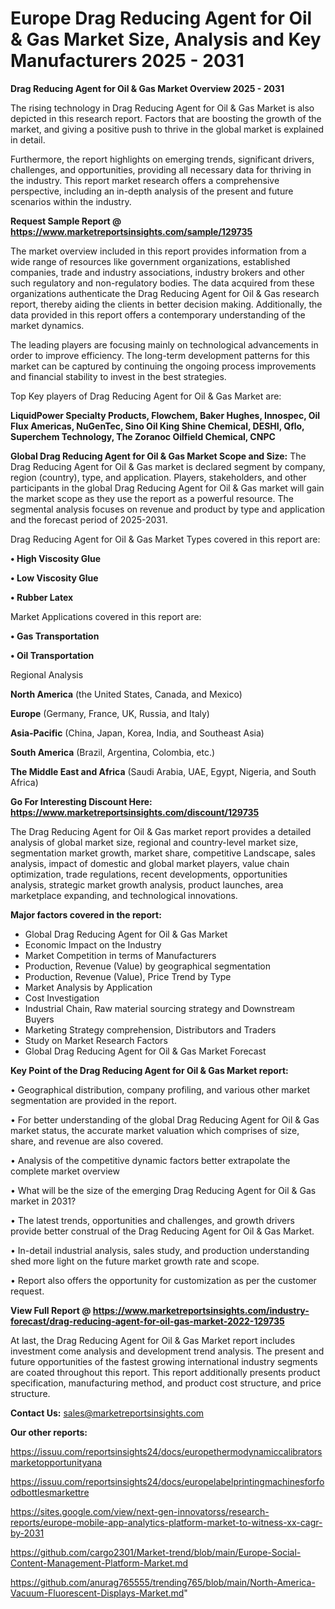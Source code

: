 # Europe Drag Reducing Agent for Oil & Gas Market Size, Analysis and Key Manufacturers 2025 - 2031

<Strong> Drag Reducing Agent for Oil & Gas Market Overview 2025 - 2031</strong>

The rising technology in Drag Reducing Agent for Oil & Gas Market is also depicted in this research report. Factors that are boosting the growth of the market, and giving a positive push to thrive in the global market is explained in detail.

Furthermore, the report highlights on emerging trends, significant drivers, challenges, and opportunities, providing all necessary data for thriving in the industry. This report market research offers a comprehensive perspective, including an in-depth analysis of the present and future scenarios within the industry.

<strong>Request Sample Report @ <a href=https://www.marketreportsinsights.com/sample/129735>https://www.marketreportsinsights.com/sample/129735</a></strong>

The market overview included in this report provides information from a wide range of resources like government organizations, established companies, trade and industry associations, industry brokers and other such regulatory and non-regulatory bodies. The data acquired from these organizations authenticate the Drag Reducing Agent for Oil & Gas research report, thereby aiding the clients in better decision making. Additionally, the data provided in this report offers a contemporary understanding of the market dynamics.

The leading players are focusing mainly on technological advancements in order to improve efficiency. The long-term development patterns for this market can be captured by continuing the ongoing process improvements and financial stability to invest in the best strategies.

Top Key players of Drag Reducing Agent for Oil & Gas Market are:

<strong>LiquidPower Specialty Products, Flowchem, Baker Hughes, Innospec, Oil Flux Americas, NuGenTec, Sino Oil King Shine Chemical, DESHI, Qflo, Superchem Technology, The Zoranoc Oilfield Chemical, CNPC</strong>

<strong><b>Global Drag Reducing Agent for Oil & Gas Market Scope and Size:</b></strong>
The Drag Reducing Agent for Oil & Gas market is declared segment by company, region (country), type, and application. Players, stakeholders, and other participants in the global Drag Reducing Agent for Oil & Gas market will gain the market scope as they use the report as a powerful resource. The segmental analysis focuses on revenue and product by type and application and the forecast period of 2025-2031.

Drag Reducing Agent for Oil & Gas Market Types covered in this report are:

<strong>• High Viscosity Glue

• Low Viscosity Glue

• Rubber Latex</strong>

Market Applications covered in this report are:

<strong>• Gas Transportation

• Oil Transportation</strong> 

Regional Analysis

<strong>North America</strong> (the United States, Canada, and Mexico)

<strong>Europe</strong> (Germany, France, UK, Russia, and Italy)

<strong>Asia-Pacific</strong> (China, Japan, Korea, India, and Southeast Asia)

<strong>South America</strong> (Brazil, Argentina, Colombia, etc.)

<strong>The Middle East and Africa</strong> (Saudi Arabia, UAE, Egypt, Nigeria, and South Africa)

<strong>Go For Interesting Discount Here: <a href=https://www.marketreportsinsights.com/discount/129735>https://www.marketreportsinsights.com/discount/129735</a></strong>

The Drag Reducing Agent for Oil & Gas market report provides a detailed analysis of global market size, regional and country-level market size, segmentation market growth, market share, competitive Landscape, sales analysis, impact of domestic and global market players, value chain optimization, trade regulations, recent developments, opportunities analysis, strategic market growth analysis, product launches, area marketplace expanding, and technological innovations.

<strong><b>Major factors covered in the report:</b></strong>
<ul>
  <li>Global Drag Reducing Agent for Oil & Gas Market </li>
  <li>Economic Impact on the Industry</li>
  <li>Market Competition in terms of Manufacturers</li>
  <li>Production, Revenue (Value) by geographical segmentation</li>
  <li>Production, Revenue (Value), Price Trend by Type</li>
  <li>Market Analysis by Application</li>
  <li>Cost Investigation</li>
  <li>Industrial Chain, Raw material sourcing strategy and Downstream Buyers</li>
  <li>Marketing Strategy comprehension, Distributors and Traders</li>
  <li>Study on Market Research Factors</li>
  <li>Global Drag Reducing Agent for Oil & Gas Market Forecast</li>
</ul>

<strong><b>Key Point of the Drag Reducing Agent for Oil & Gas Market report:</b></strong>

• Geographical distribution, company profiling, and various other market segmentation are provided in the report.

• For better understanding of the global Drag Reducing Agent for Oil & Gas market status, the accurate market valuation which comprises of size, share, and revenue are also covered.

• Analysis of the competitive dynamic factors better extrapolate the complete market overview

• What will be the size of the emerging Drag Reducing Agent for Oil & Gas market in 2031?

• The latest trends, opportunities and challenges, and growth drivers provide better construal of the Drag Reducing Agent for Oil & Gas Market.

• In-detail industrial analysis, sales study, and production understanding shed more light on the future market growth rate and scope.

• Report also offers the opportunity for customization as per the customer request.

<strong><b>View Full Report @ <a href=https://www.marketreportsinsights.com/industry-forecast/drag-reducing-agent-for-oil-gas-market-2022-129735>https://www.marketreportsinsights.com/industry-forecast/drag-reducing-agent-for-oil-gas-market-2022-129735</a></b></strong>


At last, the Drag Reducing Agent for Oil & Gas Market report includes investment come analysis and development trend analysis. The present and future opportunities of the fastest growing international industry segments are coated throughout this report. This report additionally presents product specification, manufacturing method, and product cost structure, and price structure.

<strong>Contact Us:</strong>
sales@marketreportsinsights.com

<strong>Our other reports:</strong>

<a href=https://issuu.com/reportsinsights24/docs/europethermodynamiccalibratorsmarketopportunityana>https://issuu.com/reportsinsights24/docs/europethermodynamiccalibratorsmarketopportunityana</a>

<a href=https://issuu.com/reportsinsights24/docs/europelabelprintingmachinesforfoodbottlesmarkettre>https://issuu.com/reportsinsights24/docs/europelabelprintingmachinesforfoodbottlesmarkettre</a>

<a href=https://sites.google.com/view/next-gen-innovatorss/research-reports/europe-mobile-app-analytics-platform-market-to-witness-xx-cagr-by-2031>https://sites.google.com/view/next-gen-innovatorss/research-reports/europe-mobile-app-analytics-platform-market-to-witness-xx-cagr-by-2031</a>

<a href=https://github.com/cargo2301/Market-trend/blob/main/Europe-Social-Content-Management-Platform-Market.md>https://github.com/cargo2301/Market-trend/blob/main/Europe-Social-Content-Management-Platform-Market.md</a>

<a href=https://github.com/anurag765555/trending765/blob/main/North-America-Vacuum-Fluorescent-Displays-Market.md>https://github.com/anurag765555/trending765/blob/main/North-America-Vacuum-Fluorescent-Displays-Market.md</a>"
